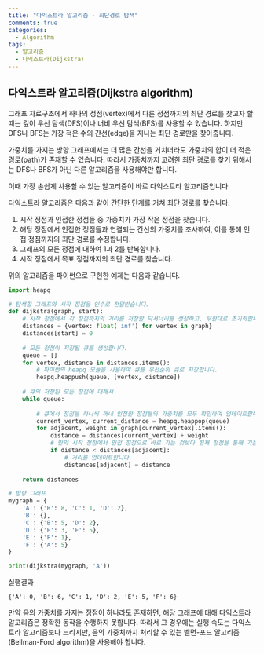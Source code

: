 ```yaml
---
title: "다익스트라 알고리즘 - 최단경로 탐색"
comments: true
categories:
  - Algorithm
tags:
  - 알고리즘
  - 다익스트라(Dijkstra)
---
```


## 다익스트라 알고리즘(Dijkstra algorithm)

그래프 자료구조에서 하나의 정점(vertex)에서 다른 정점까지의 최단 경로를 찾고자 할 때는 깊이 우선 탐색(DFS)이나 너비 우선 탐색(BFS)를 사용할 수 있습니다. 하지만 DFS나 BFS는 가장 적은 수의 간선(edge)을 지나는 최단 경로만을 찾아줍니다.

가중치를 가지는 방향 그래프에서는 더 많은 간선을 거치더라도 가중치의 합이 더 적은 경로(path)가 존재할 수 있습니다. 따라서 가중치까지 고려한 최단 경로를 찾기 위해서는 DFS나 BFS가 아닌 다른 알고리즘을 사용해야만 합니다.

이때 가장 손쉽게 사용할 수 있는 알고리즘이 바로 다익스트라 알고리즘입니다. 

다익스트라 알고리즘은 다음과 같이 간단한 단계를 거쳐 최단 경로를 찾습니다.

1. 시작 정점과 인접한 정점들 중 가중치가 가장 작은 정점을 찾습니다.
2. 해당 정점에서 인접한 정점들과 연결되는 간선의 가중치를 조사하여, 이를 통해 인접 정점까지의 최단 경로를 수정합니다.
3. 그래프의 모든 정점에 대하여 1과 2를 반복합니다.
4. 시작 정점에서 목표 정점까지의 최단 경로를 찾습니다.

위의 알고리즘을 파이썬으로 구현한 예제는 다음과 같습니다.
```python
import heapq

# 탐색할 그래프와 시작 정점을 인수로 전달받습니다.
def dijkstra(graph, start):
    # 시작 정점에서 각 정점까지의 거리를 저장할 딕셔너리를 생성하고, 무한대로 초기화합니다.
    distances = {vertex: float('inf') for vertex in graph}
    distances[start] = 0
    
    # 모든 정점이 저장될 큐를 생성합니다.
    queue = []
    for vertex, distance in distances.items():
        # 파이썬의 heapq 모듈을 사용하여 큐를 우선순위 큐로 저장합니다.
        heapq.heappush(queue, [vertex, distance])
    
    # 큐의 저장된 모든 정점에 대해서
    while queue:
        
        # 큐에서 정점을 하나씩 꺼내 인접한 정점들의 가중치를 모두 확인하여 업데이트합니다.
        current_vertex, current_distance = heapq.heappop(queue)
        for adjacent, weight in graph[current_vertex].items():
            distance = distances[current_vertex] + weight
            # 만약 시작 정점에서 인접 정점으로 바로 가는 것보다 현재 정점을 통해 가는 것이 더 가까울 경우에는
            if distance < distances[adjacent]:
                # 거리를 업데이트합니다.
                distances[adjacent] = distance
    
    return distances

# 방향 그래프
mygraph = {
    'A': {'B': 8, 'C': 1, 'D': 2},
    'B': {},
    'C': {'B': 5, 'D': 2},
    'D': {'E': 3, 'F': 5},
    'E': {'F': 1},
    'F': {'A': 5}
}

print(dijkstra(mygraph, 'A'))
```
실행결과
```
{'A': 0, 'B': 6, 'C': 1, 'D': 2, 'E': 5, 'F': 6}
```

만약 음의 가중치를 가지는 정점이 하나라도 존재하면, 해당 그래프에 대해 다익스트라 알고리즘은 정확한 동작을 수행하지 못합니다.
따라서 그 경우에는 실행 속도는 다익스트라 알고리즘보다 느리지만, 음의 가중치까지 처리할 수 있는 벨먼-포드 알고리즘(Bellman-Ford algorithm)을 사용해야 합니다.